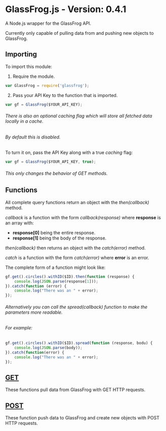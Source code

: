 # GlassFrog.js - Version: 0.4.1

A Node.js wrapper for the GlassFrog API.

Currently only capable of pulling data from and pushing new objects to GlassFrog.

## Importing

To import this module:

1) Require the module.
```javascript
var GlassFrog = require('glassfrog');
```

2) Pass your API Key to the function that is imported.
```javascript
var gf = GlassFrog($YOUR_API_KEY);
```

###### There is also an optional *caching* flag which will store all fetched data locally in a cache. 
###### By default this is disabled.

To turn it on, pass the API Key along with a true *caching* flag:

```javascript
var gf = GlassFrog($YOUR_API_KEY, true);
```

###### This only changes the behavior of GET methods.

## Functions

All complete query functions return an object with the *then(callback)* method.

*callback* is a function with the form *callback(response)* where **response** is an array with:
* **response[0]** being the entire response.
* **response[1]** being the body of the response.

*then(callback)* then returns an object with the *catch(error)* method.

*catch* is a function with the form *catch(error)* where **error** is an error.

The complete form of a function might look like:

```javascript
gf.get().circles().withID($ID).then(function (response) {
	console.log(JSON.parse(response[1]));
}).catch(function (error) {
	console.log("There was an " + error);
});
```

###### Alternatively you can call the *spread(callback)* function to make the parameters more readable. 

###### For example:

```javascript
gf.get().circles().withID($ID).spread(function (response, bodu) {
	console.log(JSON.parse(body));
}).catch(function(error) {
	console.log("There was an " + error);
});
```

## [GET](/docs/GET.md)

These functions pull data from GlassFrog with GET HTTP requests.

## [POST](docs/POST.md)

These function push data to GlassFrog and create new objects with POST HTTP requests.